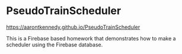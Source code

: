 # PseudoTrainScheduler
https://aarontkennedy.github.io/PseudoTrainScheduler

This is a Firebase based homework that demonstrates how to make a scheduler using the Firebase database.
